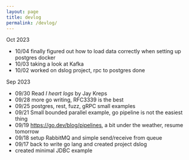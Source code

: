 ```yaml
---
layout: page
title: devlog
permalink: /devlog/
---
```


Oct 2023
- 10/04 finally figured out how to load data correctly when setting up postgres docker 
- 10/03 taking a look at Kafka
- 10/02 worked on dslog project, rpc to postgres done

Sep 2023
- 09/30 Read *I heart logs* by Jay Kreps 
- 09/28 more go writing, RFC3339 is the best 
- 09/25 postgres, rest, fuzz, gRPC small examples
- 09/21 Small bounded parallel example, go pipeline is not the easiest thing 
- 09/19 https://go.dev/blog/pipelines, a bit under the weather, resume tomorrow
- 09/18 setup RabbitMQ and simple send/receive from queue
- 09/17 back to write go lang and created project dslog 
- created minimal JDBC example
